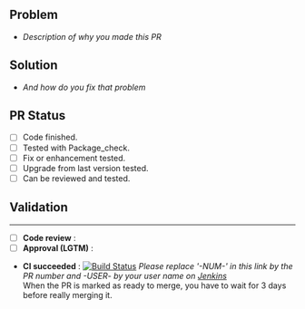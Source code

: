 ## Problem
- *Description of why you made this PR*

## Solution
- *And how do you fix that problem*

## PR Status
- [ ] Code finished.
- [ ] Tested with Package_check.
- [ ] Fix or enhancement tested.
- [ ] Upgrade from last version tested.
- [ ] Can be reviewed and tested.

## Validation
---
- [ ] **Code review** : 
- [ ] **Approval (LGTM)** :  

- **CI succeeded** : 
[![Build Status](https://ci-apps-dev.yunohost.org/jenkins/job/blogotext_ynh%20PR-NUM-%20(-USER-)/badge/icon)](https://ci-apps-dev.yunohost.org/jenkins/job/blogotext_ynh%20PR-NUM-%20(-USER-)/)
*Please replace '-NUM-' in this link by the PR number and -USER- by your user name on [Jenkins](https://ci-apps-dev.yunohost.org/jenkins/)*  
When the PR is marked as ready to merge, you have to wait for 3 days before really merging it.
